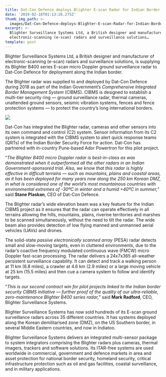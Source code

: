 ```yaml
---
title: Dat-Con Defence deploys Blighter E-scan Radar for Indian Border Security Pilot
date: '2019-02-18T01:13:26.275Z'
thumb_img_path: >-
  images/Dat-Con-Defence-deploys-Blighter-E-scan-Radar-for-Indian-Border-Security-Pilot/1*97vTifCPioFRY35X_il3Ww.jpeg
excerpt: >-
  Blighter Surveillance Systems Ltd, a British designer and manufacturer of
  electronic-scanning (e-scan) radars and surveillance solutions…
template: post
---
```

Blighter Surveillance Systems Ltd, a British designer and manufacturer of electronic-scanning (e-scan) radars and surveillance solutions, is supplying its Blighter B400 series E-scan micro Doppler ground surveillance radar to Dat-Con Defence for deployment along the Indian border.

The Blighter radar was supplied to and deployed by Dat-Con Defence during 2018 as part of the Indian Government’s *Comprehensive Integrated Border Management System* (CIBMS). CIBMS is designed to establish a multi-tier security ring — ground surveillance radar, thermal cameras, unattended ground sensors, seismic vibration systems, fences and fence protection systems — to protect the country’s long international borders.

![](/images/Dat-Con-Defence-deploys-Blighter-E-scan-Radar-for-Indian-Border-Security-Pilot/1*97vTifCPioFRY35X_il3Ww.jpeg)

Dat-Con has integrated the Blighter radar, cameras and other sensors into its own command and control (C2) system. Sensor information from its C2 system is integrated with the CIBMS system to alert quick response teams (QRTs) of the Indian Border Security Force for action. Dat-Con has partnered with in-country Pune-based Ador Powertron for this pilot project.

“*The Blighter B400 micro Doppler radar is best-in-class as was demonstrated when it outperformed all the other radars in an Indian Government-sponsored trial. Also, we know that this radar is highly effective in difficult terrains — such as mountains, plains and coastal areas, as it has been deployed for many years now along the 250 km Korean DMZ, in what is considered one of the world’s most mountainous countries with environmental extremes of -30ºC in winter and a humid +40ºC in summer,*” said **Stane Plaskan**, CEO of Dat-Con Defence.

The Blighter radar’s wide elevation beam was a key feature for the Indian CIBMS project as it ensures that the radar can operate effectively in all terrains allowing the hills, mountains, plains, riverine territories and marshes to be scanned simultaneously, without the need to tilt the radar. The wide beam also provides detection of low flying manned and unmanned aerial vehicles (UAVs) and drones.

The solid-state *passive electronically scanned array* (PESA) radar detects small and slow-moving targets, even in cluttered environments, due to the radar’s coactive frequency modulated continuous wave (FMCW) micro Doppler fast-scan processing. The radar delivers a 24x7x365 all-weather persistent surveillance capability. It can detect and track a walking person at 11 km (6.8 miles), a crawler at 4.6 km (2.9 miles) or a large moving vehicle at 25 km (15.5 miles) and then cue a camera system to follow and identify targets.

“*This is our second contract win for pilot projects linked to the Indian border security CIBMS initiative — further proof of the quality of our ultra-reliable, zero-maintenance Blighter B400 series radar,*” said **Mark Radford**, CEO, Blighter Surveillance Systems.

Blighter Surveillance Systems has now sold hundreds of its E-scan ground surveillance radars across 35 different countries. It has systems deployed along the Korean demilitarised zone (DMZ), on the US Southern border, in several Middle Eastern countries, and now in Indiatoo.

Blighter Surveillance Systems delivers an integrated multi-sensor package to system integrators comprising the Blighter radars plus cameras, thermal imagers, trackers and software solutions. Its ITAR-free systems are used worldwide in commercial, government and defence markets in area and asset protection for national border security, homeland security, critical infrastructure protection such as oil and gas facilities, coastal surveillance, and in military applications.
